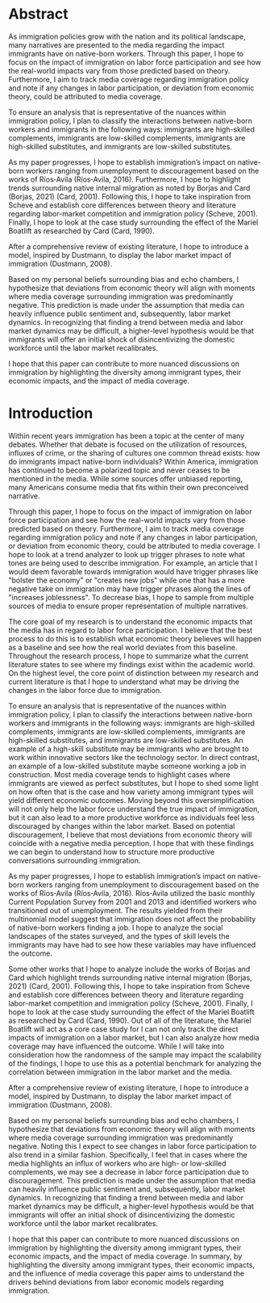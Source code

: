 # Abstract

As immigration policies grow with the nation and its political landscape, many narratives are presented to the media regarding the impact immigrants have on native-born workers. Through this paper, I hope to focus on the impact of immigration on labor force participation and see how the real-world impacts vary from those predicted based on theory. Furthermore, I aim to track media coverage regarding immigration policy and note if any changes in labor participation, or deviation from economic theory, could be attributed to media coverage. 

To ensure an analysis that is representative of the nuances within immigration policy, I plan to classify the interactions between native-born workers and immigrants in the following ways: immigrants are high-skilled complements, immigrants are low-skilled complements, immigrants are high-skilled substitutes, and immigrants are low-skilled substitutes.

As my paper progresses, I hope to establish immigration’s impact on native-born workers ranging from unemployment to discouragement based on the works of Ríos‐Avila (Ríos‐Avila, 2016). Furthermore, I hope to highlight trends surrounding native internal migration as noted by Borjas and Card (Borjas, 2021) (Card, 2001). Following this, I hope to take inspiration from Scheve and establish core differences between theory and literature regarding labor-market competition and immigration policy (Scheve, 2001). Finally, I hope to look at the case study surrounding the effect of the Mariel Boatlift as researched by Card (Card, 1990). 

After a comprehensive review of existing literature, I hope to introduce a model, inspired by Dustmann, to display the labor market impact of immigration (Dustmann, 2008). 

Based on my personal beliefs surrounding bias and echo chambers, I hypothesize that deviations from economic theory will align with moments where media coverage surrounding immigration was predominantly negative. This prediction is made under the assumption that media can heavily influence public sentiment and, subsequently, labor market dynamics. In recognizing that finding a trend between media and labor market dynamics may be difficult, a higher-level hypothesis would be that immigrants will offer an initial shock of disincentivizing the domestic workforce until the labor market recalibrates.

I hope that this paper can contribute to more nuanced discussions on immigration by highlighting the diversity among immigrant types, their economic impacts, and the impact of media coverage.


# Introduction

Within recent years immigration has been a topic at the center of many debates. Whether that debate is focused on the utilization of resources, influxes of crime, or the sharing of cultures one common thread exists: how do immigrants impact native-born individuals? Within America, immigration has continued to become a polarized topic and never ceases to be mentioned in the media. While some sources offer unbiased reporting, many Americans consume media that fits within their own preconceived narrative. 

Through this paper, I hope to focus on the impact of immigration on labor force participation and see how the real-world impacts vary from those predicted based on theory. Furthermore, I aim to track media coverage regarding immigration policy and note if any changes in labor participation, or deviation from economic theory, could be attributed to media coverage. I hope to look at a trend analyzer to look up trigger phrases to note what tones are being used to describe immigration. For example, an article that I would deem favorable towards immigration would have trigger phrases like "bolster the economy" or "creates new jobs" while one that has a more negative take on immigration may have trigger phrases along the lines of "increases joblessness". To decrease bias, I hope to sample from multiple sources of media to ensure proper representation of multiple narratives.

The core goal of my research is to understand the economic impacts that the media has in regard to labor force participation. I believe that the best process to do this is to establish what economic theory believes will happen as a baseline and see how the real world deviates from this baseline. Throughout the research process, I hope to summarize what the current literature states to see where my findings exist within the academic world. On the highest level, the core point of distinction between my research and current literature is that I hope to understand what may be driving the changes in the labor force due to immigration.

To ensure an analysis that is representative of the nuances within immigration policy, I plan to classify the interactions between native-born workers and immigrants in the following ways: immigrants are high-skilled complements, immigrants are low-skilled complements, immigrants are high-skilled substitutes, and immigrants are low-skilled substitutes. An example of a high-skill substitute may be immigrants who are brought to work within innovative sectors like the technology sector. In direct contrast, an example of a low-skilled substitute maybe someone working a job in construction. Most media coverage tends to highlight cases where immigrants are viewed as perfect substitutes, but I hope to shed some light on how often that is the case and how variety among immigrant types will yield different economic outcomes. Moving beyond this oversimplification will not only help the labor force understand the true impact of immigration, but it can also lead to a more productive workforce as individuals feel less discouraged by changes within the labor market. Based on potential discouragement, I believe that most deviations from economic theory will coincide with a negative media perception. I hope that with these findings we can begin to understand how to structure more productive conversations surrounding immigration.

As my paper progresses, I hope to establish immigration’s impact on native-born workers ranging from unemployment to discouragement based on the works of Ríos‐Avila (Ríos‐Avila, 2016). Ríos‐Avila utilized the basic monthly Current Population Survey from 2001 and 2013 and identified workers who transitioned out of unemployment. The results yielded from their multinomial model suggest that immigration does not affect the probability of native-born workers finding a job. I hope to analyze the social landscapes of the states surveyed, and the types of skill levels the immigrants may have had to see how these variables may have influenced the outcome.

Some other works that I hope to analyze include the works of Borjas and Card which highlight trends surrounding native internal migration (Borjas, 2021) (Card, 2001). Following this, I hope to take inspiration from Scheve and establish core differences between theory and literature regarding labor-market competition and immigration policy (Scheve, 2001). Finally, I hope to look at the case study surrounding the effect of the Mariel Boatlift as researched by Card (Card, 1990). Out of all of the literature, the Mariel Boatlift will act as a core case study for I can not only track the direct impacts of immigration on a labor market, but I can also analyze how media coverage may have influenced the outcome. While I will take into consideration how the randomness of the sample may impact the scalability of the findings, I hope to use this as a potential benchmark for analyzing the correlation between immigration in the labor market and the media.

After a comprehensive review of existing literature, I hope to introduce a model, inspired by Dustmann, to display the labor market impact of immigration (Dustmann, 2008). 

Based on my personal beliefs surrounding bias and echo chambers, I hypothesize that deviations from economic theory will align with moments where media coverage surrounding immigration was predominantly negative. Noting this I expect to see changes in labor force participation to also trend in a similar fashion. Specifically, I feel that in cases where the media highlights an influx of workers who are high- or low-skilled complements, we may see a decrease in labor force participation due to discouragement. This prediction is made under the assumption that media can heavily influence public sentiment and, subsequently, labor market dynamics. In recognizing that finding a trend between media and labor market dynamics may be difficult, a higher-level hypothesis would be that immigrants will offer an initial shock of disincentivizing the domestic workforce until the labor market recalibrates.

I hope that this paper can contribute to more nuanced discussions on immigration by highlighting the diversity among immigrant types, their economic impacts, and the impact of media coverage. In summary, by highlighting the diversity among immigrant types, their economic impacts, and the influence of media coverage this paper aims to understand the drivers behind deviations from labor economic models regarding immigration.
